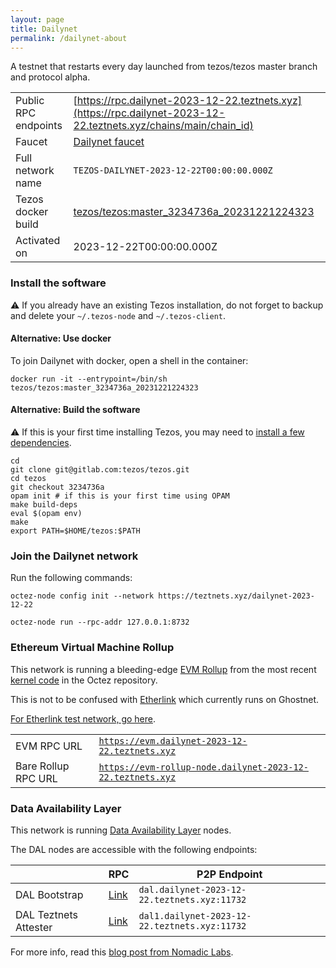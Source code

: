 ```yaml
---
layout: page
title: Dailynet
permalink: /dailynet-about
---
```


A testnet that restarts every day launched from tezos/tezos master branch and protocol alpha.

| | |
|-------|---------------------|
| Public RPC endpoints | [https://rpc.dailynet-2023-12-22.teztnets.xyz](https://rpc.dailynet-2023-12-22.teztnets.xyz/chains/main/chain_id)<br/> |
| Faucet | [Dailynet faucet](https://faucet.dailynet-2023-12-22.teztnets.xyz) |
| Full network name | `TEZOS-DAILYNET-2023-12-22T00:00:00.000Z` |
| Tezos docker build | [tezos/tezos:master_3234736a_20231221224323](https://hub.docker.com/r/tezos/tezos/tags?page=1&ordering=last_updated&name=master_3234736a_20231221224323) |
| Activated on | 2023-12-22T00:00:00.000Z |





### Install the software

⚠️  If you already have an existing Tezos installation, do not forget to backup and delete your `~/.tezos-node` and `~/.tezos-client`.



#### Alternative: Use docker

To join Dailynet with docker, open a shell in the container:

```
docker run -it --entrypoint=/bin/sh tezos/tezos:master_3234736a_20231221224323
```

#### Alternative: Build the software

⚠️  If this is your first time installing Tezos, you may need to [install a few dependencies](https://tezos.gitlab.io/introduction/howtoget.html#setting-up-the-development-environment-from-scratch).

```
cd
git clone git@gitlab.com:tezos/tezos.git
cd tezos
git checkout 3234736a
opam init # if this is your first time using OPAM
make build-deps
eval $(opam env)
make
export PATH=$HOME/tezos:$PATH
```

### Join the Dailynet network

Run the following commands:

```
octez-node config init --network https://teztnets.xyz/dailynet-2023-12-22

octez-node run --rpc-addr 127.0.0.1:8732
```


### Ethereum Virtual Machine Rollup

This network is running a bleeding-edge [EVM Rollup](https://docs.etherlink.com/welcome/what-is-etherlink) from the most recent [kernel code](https://gitlab.com/tezos/tezos/-/tree/master/etherlink) in the Octez repository.

This is not to be confused with [Etherlink](https://docs.etherlink.com/get-started/connect-your-wallet-to-etherlink) which currently runs on Ghostnet.

[For Etherlink test network, go here](https://docs.etherlink.com/get-started/connect-your-wallet-to-etherlink).

| | |
|-------|---------------------|
| EVM RPC URL | [`https://evm.dailynet-2023-12-22.teztnets.xyz`](https://evm.dailynet-2023-12-22.teztnets.xyz) |
| Bare Rollup RPC URL | [`https://evm-rollup-node.dailynet-2023-12-22.teztnets.xyz`](https://evm-rollup-node.dailynet-2023-12-22.teztnets.xyz/global/block/head) |




### Data Availability Layer

This network is running [Data Availability Layer](https://tezos.gitlab.io/shell/dal.html) nodes.


The DAL nodes are accessible with the following endpoints:

| | RPC | P2P Endpoint |
|------------|---------|--------------|
| DAL Bootstrap | [Link](https://dal-bootstrap-rpc.dailynet-2023-12-22.teztnets.xyz) | `dal.dailynet-2023-12-22.teztnets.xyz:11732` |
| DAL Teztnets Attester | [Link](https://dal-attester-rpc.dailynet-2023-12-22.teztnets.xyz) | `dal1.dailynet-2023-12-22.teztnets.xyz:11732` |


For more info, read this [blog post from Nomadic Labs](https://research-development.nomadic-labs.com/data-availability-layer-tezos.html).



